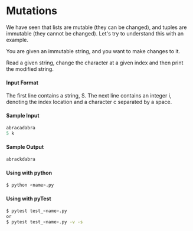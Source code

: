 # Mutations

We have seen that lists are mutable (they can be changed), and tuples are immutable (they cannot be changed).
Let's try to understand this with an example.

You are given an immutable string, and you want to make changes to it.

Read a given string, change the character at a given index and then print the modified string.

#### Input Format
The first line contains a string, S. 
The next line contains an integer i, denoting the index location and a character c separated by a space.

#### Sample Input
```python
abracadabra
5 k
```

#### Sample Output
```python
abrackdabra
```

#### Using with python
```bash
$ python <name>.py
```

#### Using with pyTest
```bash
$ pytest test_<name>.py
or
$ pytest test_<name>.py -v -s
```
